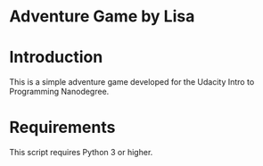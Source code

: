 # Adventure Game by Lisa

# Introduction
This is a simple adventure game developed for the Udacity Intro to Programming Nanodegree.

# Requirements
This script requires Python 3 or higher.
